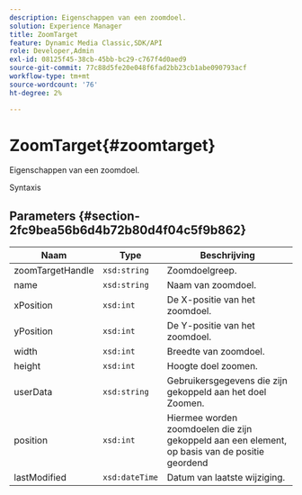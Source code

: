 ```yaml
---
description: Eigenschappen van een zoomdoel.
solution: Experience Manager
title: ZoomTarget
feature: Dynamic Media Classic,SDK/API
role: Developer,Admin
exl-id: 08125f45-38cb-45bb-bc29-c767f4d0aed9
source-git-commit: 77c88d5fe20e048f6fad2bb23cb1abe090793acf
workflow-type: tm+mt
source-wordcount: '76'
ht-degree: 2%

---
```


# ZoomTarget{#zoomtarget}

Eigenschappen van een zoomdoel.

Syntaxis

## Parameters {#section-2fc9bea56b6d4b72b80d4f04c5f9b862}

| Naam | Type | Beschrijving |
|---|---|---|
| zoomTargetHandle | `xsd:string` | Zoomdoelgreep. |
| name | `xsd:string` | Naam van zoomdoel. |
| xPosition | `xsd:int` | De X-positie van het zoomdoel. |
| yPosition | `xsd:int` | De Y-positie van het zoomdoel. |
| width | `xsd:int` | Breedte van zoomdoel. |
| height | `xsd:int` | Hoogte doel zoomen. |
| userData | `xsd:string` | Gebruikersgegevens die zijn gekoppeld aan het doel Zoomen. |
| position | `xsd:int` | Hiermee worden zoomdoelen die zijn gekoppeld aan een element, op basis van de positie geordend |
| lastModified | `xsd:dateTime` | Datum van laatste wijziging. |
